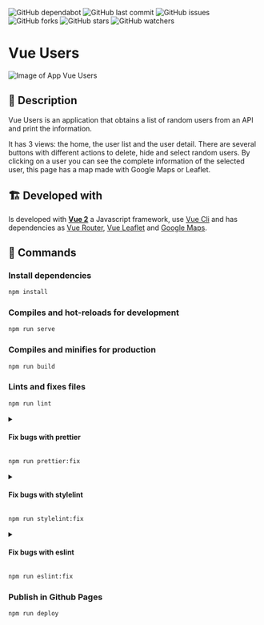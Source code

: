 ![GitHub dependabot](https://img.shields.io/badge/dependabot-enabled-025e8c?logo=Dependabot)
![GitHub last commit](https://img.shields.io/github/last-commit/beatrizsmerino/vue-users)
![GitHub issues](https://img.shields.io/github/issues/beatrizsmerino/vue-users)
![GitHub forks](https://img.shields.io/github/forks/beatrizsmerino/vue-users)
![GitHub stars](https://img.shields.io/github/stars/beatrizsmerino/vue-users)
![GitHub watchers](https://img.shields.io/github/watchers/beatrizsmerino/vue-users)

# Vue Users

![Image of App Vue Users](./README/images/vue-users.gif)

## 🎯 Description

Vue Users is an application that obtains a list of random users from an API and print the information.

It has 3 views: the home, the user list and the user detail. There are several buttons with different actions to delete, hide and select random users. By clicking on a user you can see the complete information of the selected user, this page has a map made with Google Maps or Leaflet.

## 🏗️ Developed with

Is developed with **[Vue 2](https://vuejs.org/)** a Javascript framework, use [Vue Cli](https://cli.vuejs.org/) and has dependencies as [Vue Router](https://router.vuejs.org/), [Vue Leaflet](https://vue2-leaflet.netlify.app/) and [Google Maps](https://www.npmjs.com/package/@googlemaps/js-api-loader).

## 🚀 Commands

### Install dependencies

```bash
npm install
```

### Compiles and hot-reloads for development

```bash
npm run serve
```

### Compiles and minifies for production

```bash
npm run build
```

### Lints and fixes files

```bash
npm run lint
```

<details>
	<summary>
		<h4>
			Fix bugs with prettier
		</h4>
	</summary>
	<div>
		Format js, json and vue files with <a href="https://prettier.io/" target="_blank">Prettier</a>
	</div>
</details>

```bash
npm run prettier:fix
```

<details>
	<summary>
		<h4>
			Fix bugs with stylelint
		</h4>
	</summary>
	<div>
		Catches bugs, enforces conventions and sorts properties of css, scss, sass and vue files with <a href="https://stylelint.io/">Stylelint</a>
	</div>
</details>

```bash
npm run stylelint:fix
```

<details>
	<summary>
		<h4>
			Fix bugs with eslint
		</h4>
	</summary>
	<div>
		Find and fix bugs of js, json and vue files with <a href="https://eslint.org/" target="_blank">EsLint</a>
	</div>
</details>

```bash
npm run eslint:fix
```

### Publish in Github Pages

```bash
npm run deploy
```
